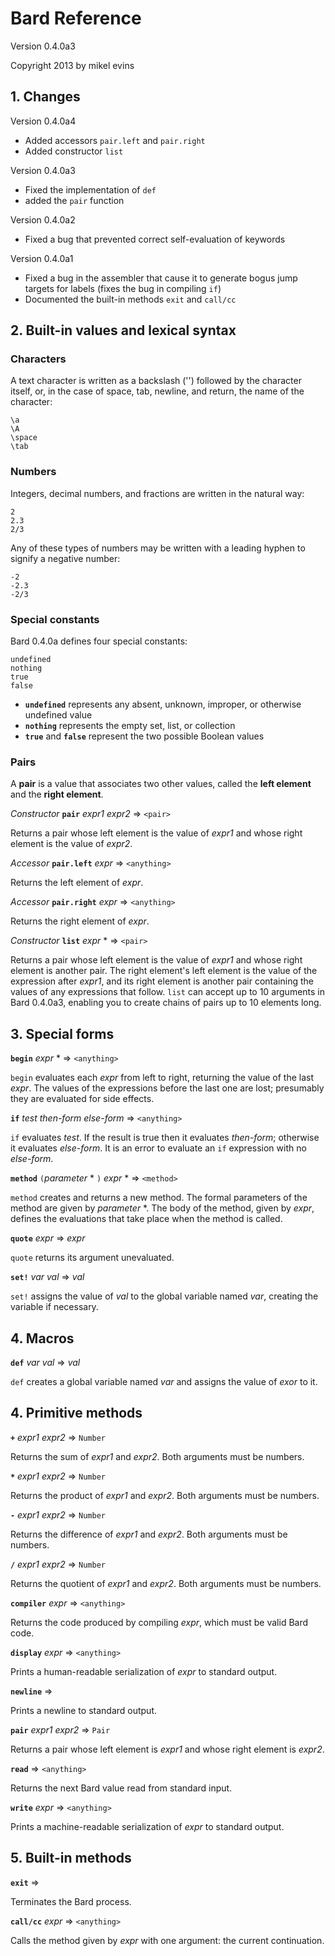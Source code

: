 # Bard Reference

Version 0.4.0a3

Copyright 2013 by mikel evins

## 1. Changes

Version 0.4.0a4

* Added accessors `pair.left` and `pair.right`
* Added constructor `list`

Version 0.4.0a3

* Fixed the implementation of `def`
* added the `pair` function

Version 0.4.0a2

* Fixed a bug that prevented correct self-evaluation of keywords

Version 0.4.0a1

* Fixed a bug in the assembler that cause it to generate bogus jump targets for labels (fixes the bug in compiling `if`)
* Documented the built-in methods `exit` and `call/cc`

## 2. Built-in values and lexical syntax

### Characters

A text character is written as a backslash ('\') followed by the character itself, or, in the case of space, tab, newline, and return, the name of the character:

    \a
    \A
    \space
    \tab

### Numbers

Integers, decimal numbers, and fractions are written in the natural way:

    2
    2.3
    2/3
    
Any of these types of numbers may be written with a leading hyphen to signify a negative number:

    -2
    -2.3
    -2/3    


### Special constants

Bard 0.4.0a defines four special constants:

    undefined
    nothing
    true
    false
    
* **`undefined`** represents any absent, unknown, improper, or otherwise undefined value
* **`nothing`** represents the empty set, list, or collection
* **`true`** and **`false`** represent the two possible Boolean values

### Pairs

A **pair** is a value that associates two other values, called the **left element** and the **right element**.

*Constructor* **`pair`** *expr1* *expr2*  => `<pair>`

Returns a pair whose left element is the value of *expr1* and whose right element is the value of *expr2*. 

*Accessor* **`pair.left`** *expr*  => `<anything>`

Returns the left element of *expr*.

*Accessor* **`pair.right`** *expr*  => `<anything>`

Returns the right element of *expr*.

*Constructor* **`list`** *expr* *  => `<pair>`

Returns a pair whose left element is the value of *expr1* and whose right element is another pair. The right element's left element is the value of the expression after *expr1*, and its right element is another pair containing the values of any expressions that follow. `list` can accept up to 10 arguments in Bard 0.4.0a3, enabling you to create chains of pairs up to 10 elements long.

## 3. Special forms

**`begin`** *expr* * => `<anything>`

`begin` evaluates each *expr* from left to right, returning the value of the last *expr*. The values of the expressions before the last one are lost; presumably they are evaluated for side effects.

**`if`** *test* *then-form* *else-form* => `<anything>`

`if` evaluates *test*. If the result is true then it evaluates *then-form*; otherwise it evaluates *else-form*. It is an error to evaluate an `if` expression with no *else-form*.

**`method`** `(`*parameter* * `)` *expr* * => `<method>`

`method` creates and returns a new method. The formal parameters of the method are given by *parameter* *. The body of the method, given by *expr*, defines the evaluations that take place when the method is called.

**`quote`** *expr* => *expr*

`quote` returns its argument unevaluated.

**`set!`** *var* *val* => *val*

`set!` assigns the value of *val* to the global variable named *var*, creating the variable if necessary.

## 4. Macros

**`def`** *var* *val* => *val*

`def` creates a global variable named *var* and assigns the value of *exor* to it.

## 4. Primitive methods

**`+`** *expr1* *expr2* => `Number`

Returns the sum of *expr1* and *expr2*. Both arguments must be numbers.

**`*`** *expr1* *expr2* => `Number`

Returns the product of *expr1* and *expr2*. Both arguments must be numbers.

**`-`** *expr1* *expr2* => `Number`

Returns the difference of *expr1* and *expr2*. Both arguments must be numbers.

**`/`** *expr1* *expr2* => `Number`

Returns the quotient of *expr1* and *expr2*. Both arguments must be numbers.

**`compiler`** *expr* => `<anything>`

Returns the code produced by compiling *expr*, which must be valid Bard code.

**`display`** *expr* => `<anything>`

Prints a human-readable serialization of *expr* to standard output.

**`newline`** => 

Prints a newline to standard output.

**`pair`** *expr1* *expr2* => `Pair`

Returns a pair whose left element is *expr1* and whose right element is *expr2*.

**`read`** => `<anything>`

Returns the next Bard value read from standard input.

**`write`** *expr* => `<anything>`

Prints a machine-readable serialization of *expr* to standard output.

## 5. Built-in methods

**`exit`** => 

Terminates the Bard process.

**`call/cc`** *expr* => `<anything>`

Calls the method given by *expr* with one argument: the current continuation.

